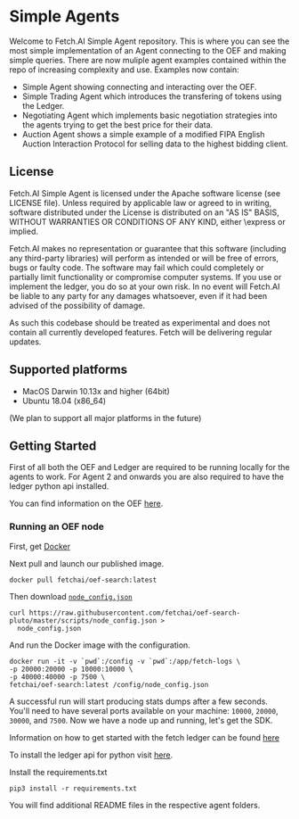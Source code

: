 # Simple Agents

Welcome to Fetch.AI Simple Agent repository. This is where you can see the most simple implementation of an Agent connecting to the OEF and making simple queries.
There are now muliple agent examples contained within the repo of increasing complexity and use. Examples now contain:

  * Simple Agent showing connecting and interacting over the OEF.
  * Simple Trading Agent which introduces the transfering of tokens using the Ledger.
  * Negotiating Agent which implements basic negotiation strategies into the agents trying to get the best price for their data.
  * Auction Agent shows a simple example of a modified FIPA English Auction Interaction Protocol for selling data to the highest bidding client.

## License

Fetch.AI Simple Agent is licensed under the Apache software license (see LICENSE file). Unless required by
applicable law or agreed to in writing, software distributed under the License is distributed on an
"AS IS" BASIS, WITHOUT WARRANTIES OR CONDITIONS OF ANY KIND, either \express or implied.

Fetch.AI makes no representation or guarantee that this software (including any third-party libraries)
will perform as intended or will be free of errors, bugs or faulty code. The software may fail which
could completely or partially limit functionality or compromise computer systems. If you use or
implement the ledger, you do so at your own risk. In no event will Fetch.AI be liable to any party
for any damages whatsoever, even if it had been advised of the possibility of damage.

As such this codebase should be treated as experimental and does not contain all currently developed
features. Fetch will be delivering regular updates.

## Supported platforms

* MacOS Darwin 10.13x and higher (64bit)
* Ubuntu 18.04 (x86_64)

(We plan to support all major platforms in the future)

## Getting Started

First of all both the OEF and Ledger are required to be running locally for the agents to work.
For Agent 2 and onwards you are also required to have the ledger python api installed.

You can find information on the OEF [here](https://docs.fetch.ai/oef/ "Information on the OEF here!").

### Running an OEF node
First, get [Docker]("https://www.docker.com/get-started "Get Docker Here!")

Next pull and launch our published image.

    docker pull fetchai/oef-search:latest

Then download [`node_config.json`]("https://docs.fetch.ai/oef/assets/node_config.json")

    curl https://raw.githubusercontent.com/fetchai/oef-search-pluto/master/scripts/node_config.json >
      node_config.json

And run the Docker image with the configuration.

    docker run -it -v `pwd`:/config -v `pwd`:/app/fetch-logs \
    -p 20000:20000 -p 10000:10000 \
    -p 40000:40000 -p 7500 \
    fetchai/oef-search:latest /config/node_config.json

A successful run will start producing stats dumps after a few seconds.
You'll need to have several ports available on your machine: `10000`, `20000`, `30000`, and `7500`.
Now we have a node up and running, let's get the SDK.

Information on how to get started with the fetch ledger can be found [here](https://docs.fetch.ai/getting-started/versions/ "Install the Ledger here!")

To install the ledger api for python visit [here](https://github.com/fetchai/ledger-api-py "Install the Ledger API for Python here!").

Install the requirements.txt

    pip3 install -r requirements.txt

You will find additional README files in the respective agent folders.
